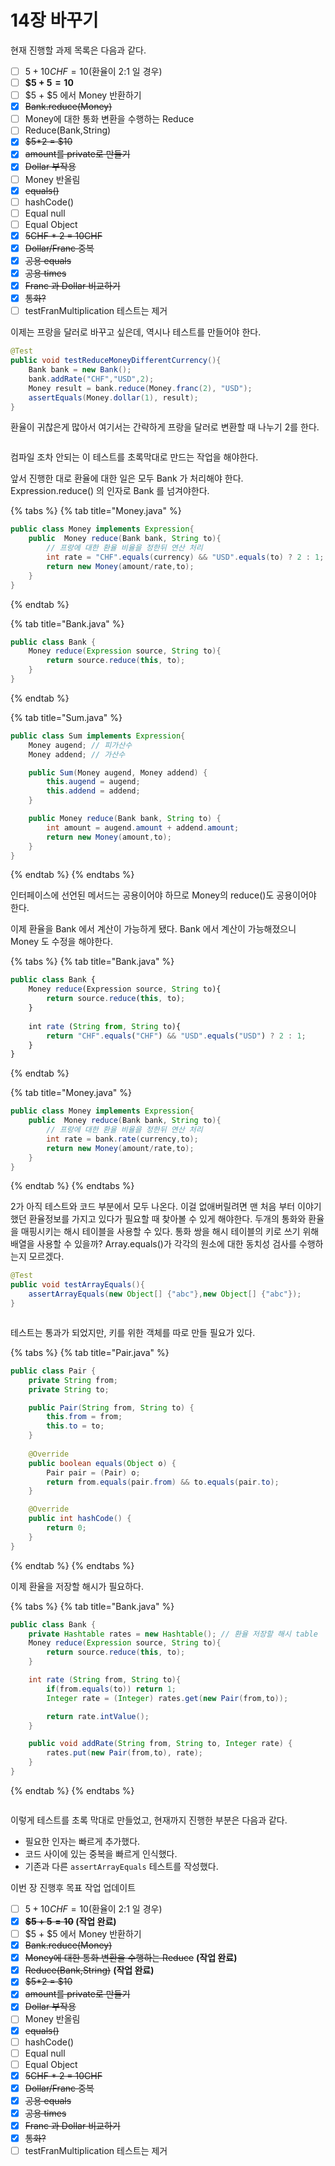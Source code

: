 # 14장 바꾸기

현재 진행할 과제 목록은 다음과 같다.

* [ ] $5 + 10CHF = 10$(환율이 2:1  일 경우)
* [ ] **$5 + $5 = 10$**
* [ ] $5 + $5 에서 Money 반환하기
* [x] ~~Bank.reduce(Money)~~
* [ ] Money에 대한 통화 변환을 수행하는 Reduce
* [ ] Reduce(Bank,String)
* [x] ~~$5\*2 = $10~~
* [x] ~~amount를 private로 만들기~~
* [x] ~~Dollar 부작용~~
* [ ] Money 반올림
* [x] ~~equals()~~
* [ ] hashCode()
* [ ] Equal null
* [ ] Equal Object&#x20;
* [x] ~~5CHF \* 2 = 10CHF~~
* [x] ~~Dollar/Franc 중복~~
* [x] ~~공용 equals~~
* [x] ~~공용 times~~
* [x] ~~Franc 과 Dollar 비교하기~~
* [x] ~~통화?~~
* [ ] testFranMultiplication 테스트는 제거

이제는 프랑을 달러로 바꾸고 싶은데, 역시나 테스트를 만들어야 한다.

```java
@Test
public void testReduceMoneyDifferentCurrency(){
    Bank bank = new Bank();
    bank.addRate("CHF","USD",2);
    Money result = bank.reduce(Money.franc(2), "USD");
    assertEquals(Money.dollar(1), result);
}
```

환율이 귀찮은게 많아서 여기서는 간략하게 프랑을 달러로 변환할 때 나누기 2를 한다.

<figure><img src="../../../.gitbook/assets/image (2) (1) (1) (1) (1).png" alt=""><figcaption></figcaption></figure>

컴파일 조차 안되는 이 테스트를 초록막대로 만드는 작업을 해야한다.

앞서 진행한 대로 환율에 대한 일은 모두 Bank 가 처리해야 한다. Expression.reduce() 의 인자로 Bank 를 넘겨야한다.&#x20;

{% tabs %}
{% tab title="Money.java" %}
```java
public class Money implements Expression{
    public  Money reduce(Bank bank, String to){
        // 프랑에 대한 환율 비율을 정한뒤 연산 처리
        int rate = "CHF".equals(currency) && "USD".equals(to) ? 2 : 1;
        return new Money(amount/rate,to);
    }
}
```
{% endtab %}

{% tab title="Bank.java" %}
```java
public class Bank {
    Money reduce(Expression source, String to){
        return source.reduce(this, to);
    }
}

```
{% endtab %}

{% tab title="Sum.java" %}
```java
public class Sum implements Expression{
    Money augend; // 피가산수
    Money addend; // 가산수

    public Sum(Money augend, Money addend) {
        this.augend = augend;
        this.addend = addend;
    }

    public Money reduce(Bank bank, String to) {
        int amount = augend.amount + addend.amount;
        return new Money(amount,to);
    }
}
```
{% endtab %}
{% endtabs %}

인터페이스에 선언된 메서드는 공용이어야 하므로 Money의 reduce()도 공용이어야 한다.

이제 환율을 Bank 에서 계산이 가능하게 됐다. Bank 에서 계산이 가능해졌으니 Money 도 수정을 해야한다.

{% tabs %}
{% tab title="Bank.java" %}
```javascript
public class Bank {
    Money reduce(Expression source, String to){
        return source.reduce(this, to);
    }
    
    int rate (String from, String to){
        return "CHF".equals("CHF") && "USD".equals("USD") ? 2 : 1;
    }
}
```
{% endtab %}

{% tab title="Money.java" %}
```java
public class Money implements Expression{
    public  Money reduce(Bank bank, String to){
        // 프랑에 대한 환율 비율을 정한뒤 연산 처리
        int rate = bank.rate(currency,to);
        return new Money(amount/rate,to);
    }
}
```
{% endtab %}
{% endtabs %}

2가 아직 테스트와 코드 부분에서 모두 나온다. 이걸 없애버릴려면 맨 처음 부터 이야기 했던 환율정보를 가지고 있다가 필요할 때 찾아볼 수 있게 해야한다. 두개의 통화와 환율을 매핑시키는 해시 테이블을 사용할 수 있다. 통화 쌍을 해시 테이블의 키로 쓰기 위해 배열을 사용할  수 있을까? Array.equals()가 각각의 원소에 대한 동치성 검사를 수행하는지 모르겠다.

```java
@Test
public void testArrayEquals(){
    assertArrayEquals(new Object[] {"abc"},new Object[] {"abc"});
}
```

<figure><img src="../../../.gitbook/assets/image (1) (1) (1) (1) (1) (1) (1).png" alt=""><figcaption></figcaption></figure>

테스트는 통과가 되었지만, 키를 위한 객체를 따로 만들 필요가 있다.

{% tabs %}
{% tab title="Pair.java" %}
```java
public class Pair {
    private String from;
    private String to;

    public Pair(String from, String to) {
        this.from = from;
        this.to = to;
    }
    
    @Override
    public boolean equals(Object o) {
        Pair pair = (Pair) o;
        return from.equals(pair.from) && to.equals(pair.to);
    }

    @Override
    public int hashCode() {
        return 0;
    }
}
```
{% endtab %}
{% endtabs %}

이제 환율을 저장할 해시가 필요하다.

{% tabs %}
{% tab title="Bank.java" %}
```java
public class Bank {
    private Hashtable rates = new Hashtable(); // 환율 저장할 해시 table
    Money reduce(Expression source, String to){
        return source.reduce(this, to);
    }

    int rate (String from, String to){
        if(from.equals(to)) return 1;
        Integer rate = (Integer) rates.get(new Pair(from,to));

        return rate.intValue();
    }

    public void addRate(String from, String to, Integer rate) {
        rates.put(new Pair(from,to), rate);
    }
}

```
{% endtab %}
{% endtabs %}

<figure><img src="../../../.gitbook/assets/image (2) (1) (1) (1) (1) (1).png" alt=""><figcaption></figcaption></figure>

이렇게 테스트를 초록 막대로 만들었고, 현재까지 진행한 부분은 다음과 같다.

* 필요한 인자는 빠르게 추가했다.
* 코드 사이에 있는 중복을 빠르게 인식했다.&#x20;
* 기존과 다른 `assertArrayEquals` 테스트를 작성했다.



이번 장 진행후 목표 작업 업데이트

* [ ] $5 + 10CHF = 10$(환율이 2:1  일 경우)
* [x] ~~**$5 + $5 = 10$**~~**&#x20;(작업 완료)**
* [ ] $5 + $5 에서 Money 반환하기
* [x] ~~Bank.reduce(Money)~~
* [x] ~~Money에 대한 통화 변환을 수행하는 Reduce~~ **(작업 완료)**
* [x] ~~Reduce(Bank,String)~~ **(작업 완료)**
* [x] ~~$5\*2 = $10~~
* [x] ~~amount를 private로 만들기~~
* [x] ~~Dollar 부작용~~
* [ ] Money 반올림
* [x] ~~equals()~~
* [ ] hashCode()
* [ ] Equal null
* [ ] Equal Object&#x20;
* [x] ~~5CHF \* 2 = 10CHF~~
* [x] ~~Dollar/Franc 중복~~
* [x] ~~공용 equals~~
* [x] ~~공용 times~~
* [x] ~~Franc 과 Dollar 비교하기~~
* [x] ~~통화?~~
* [ ] testFranMultiplication 테스트는 제거
